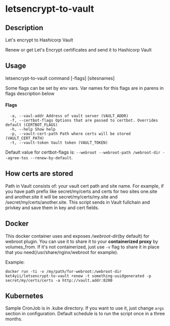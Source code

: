 # letsencrypt-to-vault

## Description
Let's encrypt to Hashicorp Vault

Renew or get Let's Encrypt certificates and send it to Hashicorp Vault

## Usage
  letsencrypt-to-vault command [-flags] [sitesnames]

  Some flags can be set by env vars.
  Var names for this flags are in parens in flags description below
#### Flags
      -a, --vaul-addr Address of vault server (VAULT_ADDR)
      -f, --certbot-flags Options that are passed to certbot. Overrides default (CERTBOT_FLAGS)
      -h, --help Show help
      -p, --vault-cert-path Path where certs will be stored (VAULT_CERT_PATH)
      -t, --vault-token Vault token (VAULT_TOKEN)

Default value for certbot-flags is: `--webroot --webroot-path /webroot-dir --agree-tos --renew-by-default`.

## How certs are stored

Path in Vault consists of: your vault cert path and site name. 
For example, if you have path prefix like secret/my/certs and certs for two sites one.site and another.site
it will be secret/my/certs/my.site and /secret/my/certs/another.site.
This script sends in Vault fullchain and privkey and save them in key and cert fields.

## Docker

This docker container uses and exposes */webroot-dir*(by default) for webroot plugin.
You can use it to share it to your **containerized proxy** by volumes_from.
If it's not containerized, just use `-v` flag to share it in place that you need(/usr/share/nginx/webroot for example).

Example:
```
docker run -ti -v /my/path/for-webroot:/webroot-dir ket4yii/letsencrypt-to-vault renew -t something-uuidgenerated -p secret/my/certs/certs -a http://vault.addr:8200
```

## Kubernetes

Sample CronJob is in .kube directory. If you want to use it, just change `args` section in configuration. Default schedule is to run the script once in a three months.
